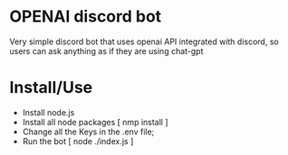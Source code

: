 # OPENAI discord bot

Very simple discord bot that uses openai API integrated with discord, so users can ask anything as if they are using chat-gpt


# Install/Use

- Install node.js
- Install all node packages [ nmp install ]
- Change all the Keys in the .env file;
- Run the bot [ node ./index.js ]
